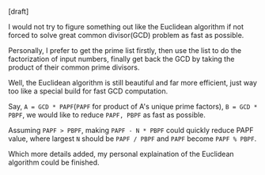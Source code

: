 [draft]

I would not try to figure something out like the Euclidean algorithm if not forced to solve great common divisor(GCD) problem as fast as possible.

Personally, I prefer to get the prime list firstly, then use the list to do the factorization of input numbers, finally get back the GCD by taking the product of their common prime divisors.

Well, the Euclidean algorithm is still beautiful and far more efficient, just way too like a special build for fast GCD computation.

Say, `A = GCD * PAPF`(`PAPF` for product of A's unique prime factors), `B = GCD * PBPF`, we would like to reduce `PAPF, PBPF` as fast as possible.

Assuming `PAPF > PBPF`, making `PAPF - N * PBPF` could quickly reduce PAPF value, where largest `N` should be `PAPF / PBPF` and `PAPF` become `PAPF % PBPF`.

Which more details added, my personal explaination of the Euclidean algorithm could be finished.

